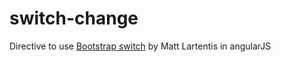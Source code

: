 switch-change
================

Directive to use [Bootstrap switch](http://www.larentis.eu/switch/)  by Matt Lartentis in angularJS
